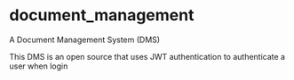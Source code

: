 # document_management
A Document Management System (DMS)

This DMS is an open source that uses JWT authentication to authenticate a user when login
